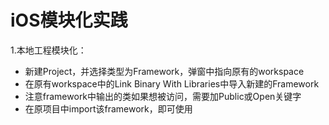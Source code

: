 # iOS模块化实践

1.本地工程模块化：

- 新建Project，并选择类型为Framework，弹窗中指向原有的workspace
- 在原有workspace中的Link Binary With Libraries中导入新建的Framework
- 注意framework中输出的类如果想被访问，需要加Public或Open关键字
- 在原项目中import该framework，即可使用